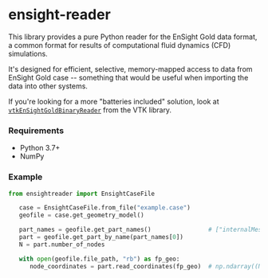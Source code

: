 # ensight-reader

This library provides a pure Python reader for the EnSight Gold data format,
a common format for results of computational fluid dynamics (CFD) simulations.

It's designed for efficient, selective, memory-mapped access to data from EnSight Gold case --
something that would be useful when importing the data into other systems.

If you're looking for a more "batteries included" solution, look at
[`vtkEnSightGoldBinaryReader`](https://vtk.org/doc/nightly/html/classvtkEnSightGoldBinaryReader.html)
from the VTK library.

### Requirements

- Python 3.7+
- NumPy

### Example

```python
from ensightreader import EnsightCaseFile

   case = EnsightCaseFile.from_file("example.case")
   geofile = case.get_geometry_model()

   part_names = geofile.get_part_names()                # ["internalMesh", ...]
   part = geofile.get_part_by_name(part_names[0])
   N = part.number_of_nodes

   with open(geofile.file_path, "rb") as fp_geo:
      node_coordinates = part.read_coordinates(fp_geo)  # np.ndarray((N, 3), dtype=np.float32)
```
